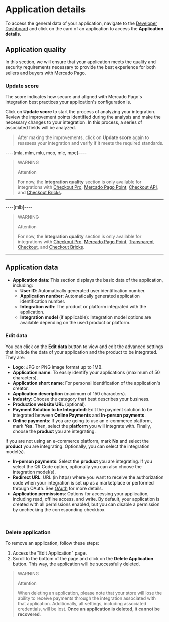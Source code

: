 # Application details

To access the general data of your application, navigate to the [Developer Dashboard](/developers/panel/app) and click on the card of an application to access the **Application details**.

## Application quality

In this section, we will ensure that your application meets the quality and security requirements necessary to provide the best experience for both sellers and buyers with Mercado Pago.


### Update score

The score indicates how secure and aligned with Mercado Pago's integration best practices your application's configuration is.

Click on **Update score** to start the process of analyzing your integration. Review the improvement points identified during the analysis and make the necessary changes to your integration. In this process, a series of associated fields will be analyzed.

> After making the improvements, click on **Update score** again to reassess your integration and verify if it meets the required standards.

----[mla, mlm, mlu, mco, mlc, mpe]----
> WARNING
>
> Attention
>
> For now, the **Integration quality** section is only available for integrations with [Checkout Pro](/developers/en/docs/checkout-pro/landing), [Mercado Pago Point](/developers/en/docs/mp-point/landing), [Checkout API](/developers/en/docs/checkout-api/landing), and [Checkout Bricks](/developers/en/docs/checkout-bricks/landing).


------------
----[mlb]----
> WARNING
>
> Attention
>
> For now, the **Integration quality** section is only available for integrations with [Checkout Pro](/developers/en/docs/checkout-pro/landing), [Mercado Pago Point](/developers/en/docs/mp-point/landing), [Transparent Checkout](/developers/en/docs/checkout-api/landing), and [Checkout Bricks](/developers/en/docs/checkout-bricks/landing).


------------

## Application data
* **Application data**: This section displays the basic data of the application, including:
  - **User ID**: Automatically generated user identification number.
  - **Application number**: Automatically generated application identification number.
  - **Integration with**: The product or platform integrated with the application.
  - **Integration model** (if applicable): Integration model options are available depending on the used product or platform.

### Edit data
You can click on the **Edit data** button to view and edit the advanced settings that include the data of your application and the product to be integrated. They are:
* **Logo**: JPG or PNG image format up to 1MB.
* **Application name**: To easily identify your applications (maximum of 50 characters).
* **Application short name**: For personal identification of the application's creator.
* **Application description** (maximum of 150 characters).
* **Industry**: Choose the category that best describes your business.
* **Production website URL** (optional).
* **Payment Solution to be Integrated**: Edit the payment solution to be integrated between **Online Payments** and **In-person payments**.
* **Online payments**: If you are going to use an e-commerce platform, mark **Yes**. Then, select the **platform** you will integrate with. Finally, choose the **product** you are integrating.

If you are not using an e-commerce platform, mark **No** and select the **product** you are integrating. Optionally, you can select the integration model(s).

* **In-person payments**: Select the **product** you are integrating. If you select the QR Code option, optionally you can also choose the integration model(s).
* **Redirect URL**: URL (in https) where you want to receive the authorization code when your integration is set up as a marketplace or performed through OAuth. See [OAuth](/developers/en/docs/security/oauth/introduction) for more details.
* **Application permissions**: Options for accessing your application, including read, offline access, and write. By default, your application is created with all permissions enabled, but you can disable a permission by unchecking the corresponding checkbox.
</br>

### Delete application
To remove an application, follow these steps:
1. Access the "Edit Application" page.
2. Scroll to the bottom of the page and click on the **Delete Application** button.
This way, the application will be successfully deleted.

> WARNING
>
> Attention
>
> When deleting an application, please note that your store will lose the ability to receive payments through the integration associated with that application. Additionally, all settings, including associated credentials, will be lost. **Once an application is deleted, it cannot be recovered**.
